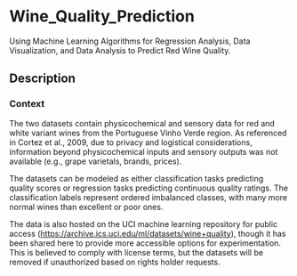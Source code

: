 # Wine_Quality_Prediction

Using Machine Learning Algorithms for Regression Analysis, Data Visualization, and Data Analysis to Predict Red Wine Quality.

## Description

### Context

The two datasets contain physicochemical and sensory data for red and white variant wines from the Portuguese Vinho Verde region. As referenced in Cortez et al., 2009, due to privacy and logistical considerations, information beyond physicochemical inputs and sensory outputs was not available (e.g., grape varietals, brands, prices). 

The datasets can be modeled as either classification tasks predicting quality scores or regression tasks predicting continuous quality ratings. The classification labels represent ordered imbalanced classes, with many more normal wines than excellent or poor ones. 

The data is also hosted on the UCI machine learning repository for public access (https://archive.ics.uci.edu/ml/datasets/wine+quality), though it has been shared here to provide more accessible options for experimentation. This is believed to comply with license terms, but the datasets will be removed if unauthorized based on rights holder requests.
